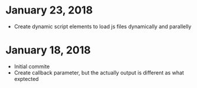 # January 23, 2018
- Create dynamic script elements to load js files dynamically and parallelly

# January 18, 2018
- Initial commite
- Create callback parameter, but the actually output is different as what exptected 